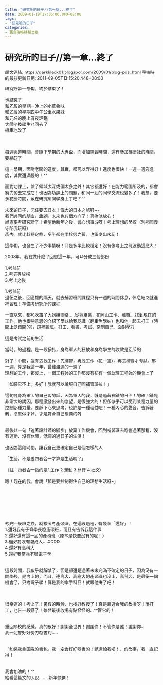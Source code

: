 ```yaml
---
title: "研究所的日子//第一章...終了"
date: 2009-01-18T17:56:00.000+08:00
tags: 
- "研究所的日子"
categories:
- 舊部落格移植文章
---
```


# 研究所的日子//第一章...終了

原文連結: https://darkblack01.blogspot.com/2009/01/blog-post.html
移植時的最後更新日期: 2011-09-05T13:15:20.448+08:00

研究所第一學期，終於結束了！<br /><br />也結束了<br />和乙智的星期一晚上的小草魯味<br />和乙智的星期四中午公車水果妹<br />和元任的晚上宵夜評鑑<br />大陸交換學生也回去了<br />機車也改了<br /><br /><a name='more'></a><br /><br />每週柔道時間，會隨下學期的大專盃，而增加練習時間，還有參加機研社的時間，要縮短了<br /><br />這一學期，面對老闆的進度，其實，都可以弄得好！進度也很快！一週一週的進度，其實還滿慢的！^^<br /><br />面對功課上，除了領域太深或偏太多之外！其它都還好！在能力範圍所及的，都會努力的去完成它！也因為功課上的問題，和同一屆的同學交流也變多了！我想，要多花些時間，放在研究所同學身上了吧？^^<br /><br />未來的日子，元任要去日本！偉大的日本之旅呀~~<br />我們共同的朋友，孟潁，未來也有個方向了！真為他放心！<br />尚憲要考研究所了！希望他新年之後，會心想事成呀！考上理想的學校（別考回義守陪我玩呀）<br />彥岑，就比較穩定些，多半都在學校努力著，也很少出來玩！<br /><br />這學期，也發生了不少事情呀！只是多半比較穩定！沒有像考上之前波動這麼大！<br /><br />2008年，我在做什麼？回想這一年，可以分成三個部份<br /><br />1.考試前<br />2.考完等放榜<br />3.考上之後<br /><br />1.考試前<br />退伍之後，回高雄的隔天，就去補習班問課程只有一週的時間休息，休息結束就進補習班！準備考研究所的課程<br /><br />一直以來，都和吹笛子大姐姐聯絡.....從她畢業，在岡山工作、離職....找到現在的工作，他也很夠意思的介紹了學妹給我認識（翻車魚學妹）也和他一起去打工（時間上是錯開的），跑補習班、打工、看書、考試、克制自己、面對壓力<br /><br />這是考試之前的生活<br /><br />當時，的過程，是一段掙扎，身為軍人的狂放和身為學生的收斂是互斥的<br /><br />對了！中間，還有去找工作！先補習，再找工作（花一週），再去補習才考試，那一週，算是我這一年，最難渡過的一週了<br />理想的工作，都沒上，一個工程師的工作都沒有卻有一個助理工程師的機會上了<br /><br />「如果它不上，多好！我就可以說服自己回補習班拉！」<br /><br />這句是身為軍人的自己說的話，因為軍人的我，就是過著有錢的日子！的確！錢是非常大的誘因，那種激發出來的慾望，是很強大的！但卻似乎可以受到某種力量的控制那種力量，要靜下心來思考，也許是一種理性吧！一種內心的聲音，告訴著我，怎麼做才好，才是符合自己想要的呀<br /><br /><br />最後以一句「追著設計師的腳步」放棄工作機會，回到補習班去唸書過著那種，沒有運動、沒有休閒，低調的過日子的生活！<br /><br />也因為這段時間，讓我自己更確定自己是個怎樣的人<br /><br />「生活，不是要四者合一才算是生活嗎？」<br /><br />（註：四者合一指的是1.工作 2.運動 3.旅行 4.社交）<br /><br />嗯！現在的我，會說「那是要控制得住自己的理想生活呀~」<br /><br /><br /><br /><br /><br /><br /><br />考完一般班之後，就接著考產碩班，在這段過程，有幾個「還好」！<br />1.還好我有子齊學長唸產碩班，而且有告訴我這件事<br />2.還好還有這一屆的產碩班（原本是快要沒有的呢！）<br />3.還好我沒有報成大....XDDD<br />4.還好有高科大<br />5.還好我當兵有唸電子學<br /><br /><br />這段時間，我似乎就解禁了，但是卻還是過著未來充滿不確定的日子，因為沒有一間學校，是考上的，而且，連高大、高應大的產碩班也沒上，高科大，是最後一個機會了，只考電子學！算是我的拿手科目！就跟他拼了吧！<br /><br /><br /><br />很幸運的！考上了！暑假的時候，也找好教授了！真是超適合我的教授呀！而打工，也告一段落了！雖然最後收場有點怪怪的...^^管它的！<br /><br /><br />重回學校的感覺，真的很好！謝謝全世界！謝謝你！不管你是誰！謝謝你~<br />我一定會好好努力唸書的.....<br /><br /><br />「如果我拿回我的書包，我一定會好好唸書的！請還給我吧！」的故事，我一直記得！<br /><br /><br />我會加油的！^^<br />給看這篇文的人說........新年快樂！
